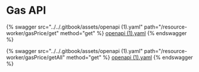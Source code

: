 # Gas API

{% swagger src="../../.gitbook/assets/openapi (1).yaml" path="/resource-worker/gasPrice/get" method="get" %}
[openapi (1).yaml](<../../.gitbook/assets/openapi (1).yaml>)
{% endswagger %}

{% swagger src="../../.gitbook/assets/openapi (1).yaml" path="/resource-worker/gasPrice/getAll" method="get" %}
[openapi (1).yaml](<../../.gitbook/assets/openapi (1).yaml>)
{% endswagger %}
